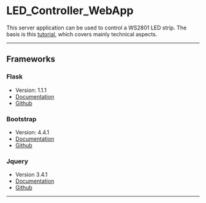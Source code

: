 # LED_Controller_WebApp
This server application can be used to control a WS2801 LED strip. The basis is this [tutorial](https://tutorials-raspberrypi.de/raspberry-pi-ws2801-rgb-led-streifen-anschliessen-steuern/), which covers mainly technical aspects. 

___

## Frameworks
### Flask
* Version: 1.1.1
* [Documentation](http://flask.palletsprojects.com/en/1.1.x/)
* [Github](https://github.com/pallets/flask/)

### Bootstrap
* Version: 4.4.1
* [Documentation](https://getbootstrap.com/docs/4.4/getting-started/introduction/)
* [Github](https://github.com/twbs/bootstrap)

### Jquery
* Version 3.4.1
* [Documentation](https://api.jquery.com/)
* [Github](https://github.com/jquery/jquery)

___
